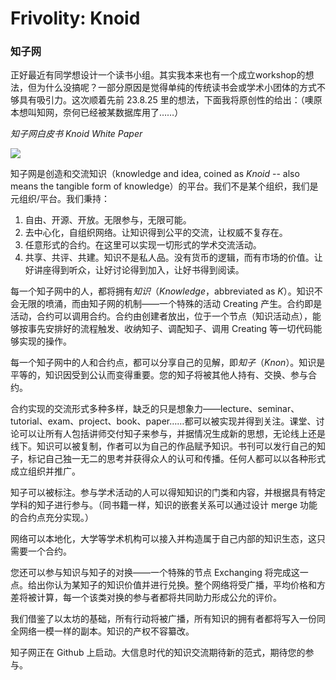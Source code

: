 # Frivolity: Knoid

### 知子网

正好最近有同学想设计一个读书小组。其实我本来也有一个成立workshop的想法，但为什么没搞呢？一部分原因是觉得单纯的传统读书会或学术小团体的方式不够具有吸引力。这次顺着先前 23.8.25 里的想法，下面我将原创性的给出：（噢原本想叫知网，奈何已经被某数据库用了……）

*知子网白皮书 Knoid White Paper*

![](./graph/23.10.6.png)

知子网是创造和交流知识（knowledge and idea, coined as *Knoid* -- also means the tangible form of knowledge）的平台。我们不是某个组织，我们是元组织/平台。我们秉持：

1. 自由、开源、开放。无限参与，无限可能。
2. 去中心化，自组织网络。让知识得到公平的交流，让权威不复存在。
3. 任意形式的合约。在这里可以实现一切形式的学术交流活动。
4. 共享、共评、共建。知识不是私人品。没有货币的逻辑，而有市场的价值。让好讲座得到听众，让好讨论得到加入，让好书得到阅读。

每一个知子网中的人，都将拥有*知识*（*Knowledge*，abbreviated as *K*）。知识不会无限的喷涌，而由知子网的机制——一个特殊的活动 Creating 产生。合约即是活动，合约可以调用合约。合约由创建者放出，位于一个节点（知识活动点），能够按事先安排好的流程触发、收纳知子、调配知子、调用 Creating 等一切代码能够实现的操作。

每一个知子网中的人和合约点，都可以分享自己的见解，即*知子*（*Knon*）。知识是平等的，知识因受到公认而变得重要。您的知子将被其他人持有、交换、参与合约。

合约实现的交流形式多种多样，缺乏的只是想象力——lecture、seminar、tutorial、exam、project、book、paper……都可以被实现并得到关注。课堂、讨论可以让所有人包括讲师交付知子来参与，并据情况生成新的思想，无论线上还是线下。知识可以被复制，作者可以为自己的作品赋予知识。书刊可以发行自己的知子，标记自己独一无二的思考并获得众人的认可和传播。任何人都可以以各种形式成立组织并推广。

知子可以被标注。参与学术活动的人可以得知知识的门类和内容，并根据具有特定学科的知子进行参与。（同书籍一样，知识的嵌套关系可以通过设计 merge 功能的合约点充分实现。）

网络可以本地化，大学等学术机构可以接入并构造属于自己内部的知识生态，这只需要一个合约。

您还可以参与知识与知子的对换——一个特殊的节点 Exchanging 将完成这一点。给出你认为某知子的知识价值并进行兑换。整个网络将受广播，平均价格和方差将被计算，每一个该类对换的参与者都将共同助力形成公允的评价。

我们借鉴了以太坊的基础，所有行动将被广播，所有知识的拥有者都将写入一份同全网络一模一样的副本。知识的产权不容纂改。

知子网正在 Github 上启动。大信息时代的知识交流期待新的范式，期待您的参与。